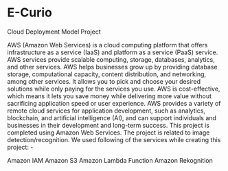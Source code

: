 # E-Curio
Cloud Deployment Model Project

AWS (Amazon Web Services) is a cloud computing platform that offers infrastructure as a service (IaaS) and platform as a service (PaaS) service. AWS services provide scalable computing, storage, databases, analytics, and other services. AWS helps businesses grow up by providing database storage, computational capacity, content distribution, and networking, among other services. It allows you to pick and choose your desired solutions while only paying for the services you use. AWS is cost-effective, which means it lets you save money while delivering more value without sacrificing application speed or user experience. AWS provides a variety of remote cloud services for application development, such as analytics, blockchain, and artificial intelligence (AI), and can support individuals and businesses in their development and long-term success. This project is completed using Amazon Web Services. The project is related to image detection/recognition. We used following of the services while creating this project: -

Amazon IAM
Amazon S3
Amazon Lambda Function
Amazon Rekognition
